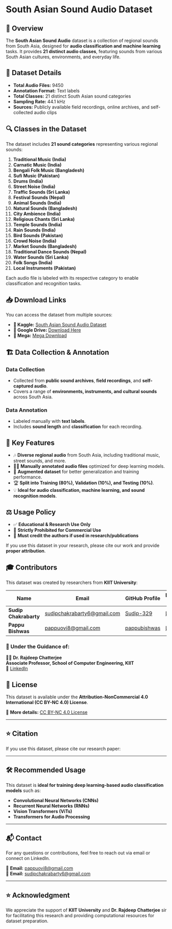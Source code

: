 # South Asian Sound Audio Dataset

## 📌 Overview
The **South Asian Sound Audio** dataset is a collection of regional sounds from South Asia, designed for **audio classification and machine learning** tasks. It provides **21 distinct audio classes**, featuring sounds from various South Asian cultures, environments, and everyday life.

## 📂 Dataset Details
- **Total Audio Files:** 9450  
- **Annotation Format:** Text labels  
- **Total Classes:** 21 distinct South Asian sound categories  
- **Sampling Rate:** 44.1 kHz  
- **Sources:** Publicly available field recordings, online archives, and self-collected audio clips  

## 🔍 Classes in the Dataset
The dataset includes **21 sound categories** representing various regional sounds:

1. **Traditional Music (India)**  
2. **Carnatic Music (India)**  
3. **Bengali Folk Music (Bangladesh)**  
4. **Sufi Music (Pakistan)**  
5. **Drums (India)**  
6. **Street Noise (India)**  
7. **Traffic Sounds (Sri Lanka)**  
8. **Festival Sounds (Nepal)**  
9. **Animal Sounds (India)**  
10. **Natural Sounds (Bangladesh)**  
11. **City Ambience (India)**  
12. **Religious Chants (Sri Lanka)**  
13. **Temple Sounds (India)**  
14. **Rain Sounds (India)**  
15. **Bird Sounds (Pakistan)**  
16. **Crowd Noise (India)**  
17. **Market Sounds (Bangladesh)**  
18. **Traditional Dance Sounds (Nepal)**  
19. **Water Sounds (Sri Lanka)**  
20. **Folk Songs (India)**  
21. **Local Instruments (Pakistan)**  

Each audio file is labeled with its respective category to enable classification and recognition tasks.

## 📥 Download Links
You can access the dataset from multiple sources:

- **📌 Kaggle:** [South Asian Sound Audio Dataset](https://www.kaggle.com/datasets/sudipchakrabarty/south-asian-sounds-kiit)  
- **📌 Google Drive:** [Download Here](https://drive.google.com/drive/folders/1HaHR8lAVr6NLFZ-sIaQ_GQzVVly56wq-)  
- **📌 Mega:** [Mega Download](https://mega.nz/folder/yourlink)  

## 🏗 Data Collection & Annotation
### **Data Collection**
- Collected from **public sound archives**, **field recordings**, and **self-captured audio**.
- Covers a range of **environments, instruments, and cultural sounds** across South Asia.

### **Data Annotation**
- Labeled manually with **text labels**.
- Includes **sound length** and **classification** for each recording.

## 🎯 Key Features
- 🎶 **Diverse regional audio** from South Asia, including traditional music, street sounds, and more.
- 🧑‍🏫 **Manually annotated audio files** optimized for deep learning models.
- 🔄 **Augmented dataset** for better generalization and training performance.
- 🏆 **Split into Training (80%), Validation (10%), and Testing (10%)**.
- 💡 **Ideal for audio classification, machine learning, and sound recognition models**.

## ⚖️ Usage Policy
- ✅ **Educational & Research Use Only**  
- 🚫 **Strictly Prohibited for Commercial Use**  
- 🔗 **Must credit the authors if used in research/publications**  

If you use this dataset in your research, please cite our work and provide **proper attribution**.

## 🎓 Contributors
This dataset was created by researchers from **KIIT University**:

| Name                  | Email                              | GitHub Profile                           | LinkedIn Profile |
|-----------------------|----------------------------------|------------------------------------------|------------------|
| **Sudip Chakrabarty** | sudipchakrabarty6@gmail.com      | [Sudip-329](https://github.com/Sudip-329) | [LinkedIn](https://www.linkedin.com/in/sudipchakrabarty329) |
| **Pappu Bishwas**  | pappuovi8@gmail.com      | [pappubishwas](https://github.com/pappubishwas)  | [LinkedIn](https://www.linkedin.com/in/pappu-bishwas-tan87/) |


### **🔹 Under the Guidance of:**  
👨‍🏫 **Dr. Rajdeep Chatterjee**  
**Associate Professor, School of Computer Engineering, KIIT**  
🔗 [LinkedIn](https://www.linkedin.com/in/rajdeep-chatterjee-ph-d-60352325)  

## 📜 License
This dataset is available under the **Attribution-NonCommercial 4.0 International (CC BY-NC 4.0) License**.

🔗 **More details:** [CC BY-NC 4.0 License](https://creativecommons.org/licenses/by-nc/4.0/)

---

## ⭐ Citation
If you use this dataset, please cite our research paper:

---

## 🛠 Recommended Usage
This dataset is **ideal for training deep learning-based audio classification models** such as:
- **Convolutional Neural Networks (CNNs)**
- **Recurrent Neural Networks (RNNs)**
- **Vision Transformers (ViTs)**
- **Transformers for Audio Processing**

---

## 📬 Contact
For any questions or contributions, feel free to reach out via email or connect on LinkedIn.

📧 **Email:** pappuovi8@gmail.com  
📧 **Email:** sudipchakrabarty6@gmail.com  


---

## ⭐ Acknowledgment
We appreciate the support of **KIIT University** and **Dr. Rajdeep Chatterjee** sir for facilitating this research and providing computational resources for dataset preparation.


